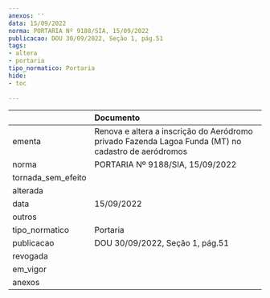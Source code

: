 ```yaml
---
anexos: ''
data: 15/09/2022
norma: PORTARIA Nº 9188/SIA, 15/09/2022
publicacao: DOU 30/09/2022, Seção 1, pág.51
tags:
- altera
- portaria
tipo_normatico: Portaria
hide: 
- toc 
 
---
```


|                    | Documento                                                                                           |
|:-------------------|:----------------------------------------------------------------------------------------------------|
| ementa             | Renova e altera a inscrição do Aeródromo privado Fazenda Lagoa Funda (MT) no cadastro de aeródromos |
| norma              | PORTARIA Nº 9188/SIA, 15/09/2022                                                                    |
| tornada_sem_efeito |                                                                                                     |
| alterada           |                                                                                                     |
| data               | 15/09/2022                                                                                          |
| outros             |                                                                                                     |
| tipo_normatico     | Portaria                                                                                            |
| publicacao         | DOU 30/09/2022, Seção 1, pág.51                                                                     |
| revogada           |                                                                                                     |
| em_vigor           |                                                                                                     |
| anexos             |                                                                                                     |